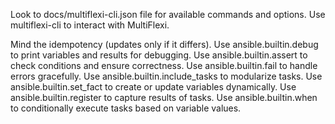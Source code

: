 <!-- Use this file to provide workspace-specific custom instructions to Copilot. For more details, visit https://code.visualstudio.com/docs/copilot/copilot-customization#_use-a-githubcopilotinstructionsmd-file -->

Look to docs/multiflexi-cli.json file for available commands and options.
Use multiflexi-cli to interact with MultiFlexi.

Mind the idempotency (updates only if it differs).
Use ansible.builtin.debug to print variables and results for debugging.
Use ansible.builtin.assert to check conditions and ensure correctness.
Use ansible.builtin.fail to handle errors gracefully.
Use ansible.builtin.include_tasks to modularize tasks.
Use ansible.builtin.set_fact to create or update variables dynamically.
Use ansible.builtin.register to capture results of tasks.
Use ansible.builtin.when to conditionally execute tasks based on variable values.
